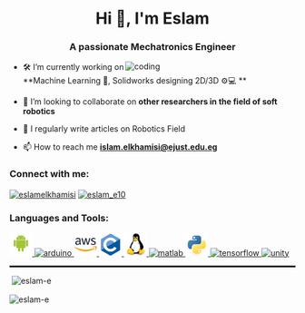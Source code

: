 
<h1 align="center">Hi 👋, I'm Eslam</h1>
<h3 align="center">A passionate Mechatronics Engineer</h3>

<img align="right" alt="coding" width="300" src="https://cliply.co/wp-content/uploads/2019/05/371905140_MEET_ROBOT_400px.gif" >

- 🛠️ I’m currently working on **Machine Learning 🧠, Solidworks designing 2D/3D ⚙️💻 **

- 👯 I’m looking to collaborate on **other researchers in the field of soft robotics**

- 📝 I regularly write articles on Robotics Field

- 📫 How to reach me **islam.elkhamisi@ejust.edu.eg**

<h3 align="left">Connect with me:</h3>
<p align="left">
<a href="https://linkedin.com/in/eslamelkhamisi" target="blank"><img align="center" src="https://raw.githubusercontent.com/rahuldkjain/github-profile-readme-generator/master/src/images/icons/Social/linked-in-alt.svg" alt="eslamelkhamisi" height="30" width="40" /></a>
<a href="https://instagram.com/eslam_e10" target="blank"><img align="center" src="https://raw.githubusercontent.com/rahuldkjain/github-profile-readme-generator/master/src/images/icons/Social/instagram.svg" alt="eslam_e10" height="30" width="40" /></a>
</p>

<h3 align="left">Languages and Tools:</h3>
<p align="left"> <a href="https://developer.android.com" target="_blank" rel="noreferrer"> <img src="https://raw.githubusercontent.com/devicons/devicon/master/icons/android/android-original-wordmark.svg" alt="android" width="40" height="40"/> </a> <a href="https://www.arduino.cc/" target="_blank" rel="noreferrer"> <img src="https://cdn.worldvectorlogo.com/logos/arduino-1.svg" alt="arduino" width="40" height="40"/> </a> <a href="https://aws.amazon.com" target="_blank" rel="noreferrer"> <img src="https://raw.githubusercontent.com/devicons/devicon/master/icons/amazonwebservices/amazonwebservices-original-wordmark.svg" alt="aws" width="40" height="40"/> </a> <a href="https://www.cprogramming.com/" target="_blank" rel="noreferrer"> <img src="https://raw.githubusercontent.com/devicons/devicon/master/icons/c/c-original.svg" alt="c" width="40" height="40"/> </a> <a href="https://www.linux.org/" target="_blank" rel="noreferrer"> <img src="https://raw.githubusercontent.com/devicons/devicon/master/icons/linux/linux-original.svg" alt="linux" width="40" height="40"/> </a> <a href="https://www.mathworks.com/" target="_blank" rel="noreferrer"> <img src="https://upload.wikimedia.org/wikipedia/commons/2/21/Matlab_Logo.png" alt="matlab" width="40" height="40"/> </a> <a href="https://www.python.org" target="_blank" rel="noreferrer"> <img src="https://raw.githubusercontent.com/devicons/devicon/master/icons/python/python-original.svg" alt="python" width="40" height="40"/> </a> <a href="https://www.tensorflow.org" target="_blank" rel="noreferrer"> <img src="https://www.vectorlogo.zone/logos/tensorflow/tensorflow-icon.svg" alt="tensorflow" width="40" height="40"/> </a> <a href="https://unity.com/" target="_blank" rel="noreferrer"> <img src="https://www.vectorlogo.zone/logos/unity3d/unity3d-icon.svg" alt="unity" width="40" height="40"/> </a> </p>

<hr style="border: 1px solid black;">


<p>&nbsp;<img align="center" src="https://github-readme-stats.vercel.app/api?username=eslam-e&show_icons=true&locale=en" alt="eslam-e" /></p>

<p><img align="center" src="https://github-readme-streak-stats.herokuapp.com/?user=eslam-e&" alt="eslam-e" /></p>
